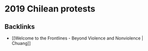 # 2019 Chilean protests



<a id="org548dfdb"></a>

## Backlinks

-   [[Welcome to the Frontlines - Beyond Violence and Nonviolence | Chuang]]

